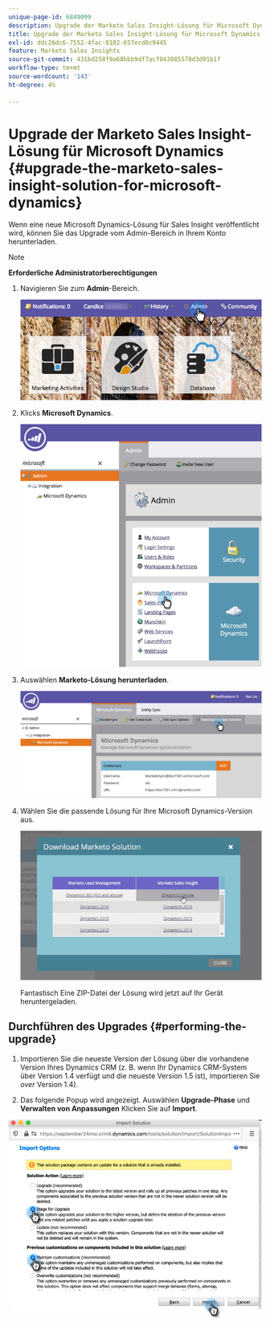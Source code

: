 ```yaml
---
unique-page-id: 6849099
description: Upgrade der Marketo Sales Insight-Lösung für Microsoft Dynamics - Marketo Docs - Produktdokumentation
title: Upgrade der Marketo Sales Insight-Lösung für Microsoft Dynamics
exl-id: ddc26dc6-7552-4fac-8102-657ecd8c9445
feature: Marketo Sales Insights
source-git-commit: 431bd258f9a68bbb9df7acf043085578d3d91b1f
workflow-type: tm+mt
source-wordcount: '143'
ht-degree: 4%

---
```


# Upgrade der Marketo Sales Insight-Lösung für Microsoft Dynamics {#upgrade-the-marketo-sales-insight-solution-for-microsoft-dynamics}

Wenn eine neue Microsoft Dynamics-Lösung für Sales Insight veröffentlicht wird, können Sie das Upgrade vom Admin-Bereich in Ihrem Konto herunterladen.

>[!NOTE]
>
>**Erforderliche Administratorberechtigungen**

1. Navigieren Sie zum **Admin**-Bereich.

   ![](assets/upgrade-the-marketo-sales-insight-solution-for-microsoft-dynamics-1.png)

1. Klicks **Microsoft Dynamics**.

   ![](assets/upgrade-the-marketo-sales-insight-solution-for-microsoft-dynamics-2.png)

1. Auswählen **Marketo-Lösung herunterladen**.

   ![](assets/upgrade-the-marketo-sales-insight-solution-for-microsoft-dynamics-3.png)

1. Wählen Sie die passende Lösung für Ihre Microsoft Dynamics-Version aus.

   ![](assets/upgrade-the-marketo-sales-insight-solution-for-microsoft-dynamics-4.png)

   Fantastisch Eine ZIP-Datei der Lösung wird jetzt auf Ihr Gerät heruntergeladen.

## Durchführen des Upgrades {#performing-the-upgrade}

1. Importieren Sie die neueste Version der Lösung über die vorhandene Version Ihres Dynamics CRM (z. B. wenn Ihr Dynamics CRM-System über Version 1.4 verfügt und die neueste Version 1.5 ist), importieren Sie _over_ Version 1.4).

2. Das folgende Popup wird angezeigt. Auswählen **Upgrade-Phase** und **Verwalten von Anpassungen** Klicken Sie auf **Import**.

![](assets/upgrade-the-marketo-sales-insight-solution-for-microsoft-dynamics-5.png)
